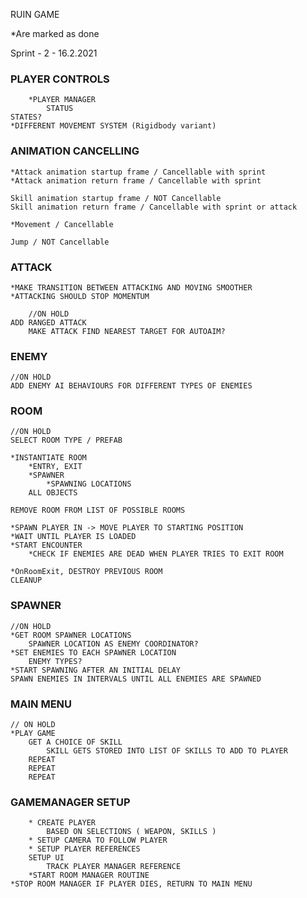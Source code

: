 RUIN GAME

*Are marked as done

Sprint - 2 - 16.2.2021

### PLAYER CONTROLS

		*PLAYER MANAGER
			STATUS
	STATES?
	*DIFFERENT MOVEMENT SYSTEM (Rigidbody variant)
	
### ANIMATION CANCELLING

	*Attack animation startup frame / Cancellable with sprint
	*Attack animation return frame / Cancellable with sprint

	Skill animation startup frame / NOT Cancellable
	Skill animation return frame / Cancellable with sprint or attack
	
	*Movement / Cancellable
	
	Jump / NOT Cancellable
	

### ATTACK

	*MAKE TRANSITION BETWEEN ATTACKING AND MOVING SMOOTHER
	*ATTACKING SHOULD STOP MOMENTUM
	
		//ON HOLD
	ADD RANGED ATTACK
		MAKE ATTACK FIND NEAREST TARGET FOR AUTOAIM?
	
	
### ENEMY
	//ON HOLD
	ADD ENEMY AI BEHAVIOURS FOR DIFFERENT TYPES OF ENEMIES
	
### ROOM
	//ON HOLD
	SELECT ROOM TYPE / PREFAB
	
	*INSTANTIATE ROOM
		*ENTRY, EXIT
		*SPAWNER
			*SPAWNING LOCATIONS
		ALL OBJECTS
		
	REMOVE ROOM FROM LIST OF POSSIBLE ROOMS
	
	*SPAWN PLAYER IN -> MOVE PLAYER TO STARTING POSITION
	*WAIT UNTIL PLAYER IS LOADED
	*START ENCOUNTER
		*CHECK IF ENEMIES ARE DEAD WHEN PLAYER TRIES TO EXIT ROOM
		
	*OnRoomExit, DESTROY PREVIOUS ROOM
	CLEANUP
		
		

### SPAWNER
	//ON HOLD
	*GET ROOM SPAWNER LOCATIONS
		SPAWNER LOCATION AS ENEMY COORDINATOR?
	*SET ENEMIES TO EACH SPAWNER LOCATION
		ENEMY TYPES?
	*START SPAWNING AFTER AN INITIAL DELAY
	SPAWN ENEMIES IN INTERVALS UNTIL ALL ENEMIES ARE SPAWNED
	

### MAIN MENU
	// ON HOLD
	*PLAY GAME
		GET A CHOICE OF SKILL 
			SKILL GETS STORED INTO LIST OF SKILLS TO ADD TO PLAYER
		REPEAT
		REPEAT
		REPEAT
		
### GAMEMANAGER SETUP
	
		* CREATE PLAYER 
			BASED ON SELECTIONS ( WEAPON, SKILLS )
		* SETUP CAMERA TO FOLLOW PLAYER
		* SETUP PLAYER REFERENCES
		SETUP UI
			TRACK PLAYER MANAGER REFERENCE
		*START ROOM MANAGER ROUTINE
	*STOP ROOM MANAGER IF PLAYER DIES, RETURN TO MAIN MENU
	
